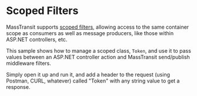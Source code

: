 # Scoped Filters

MassTransit supports [scoped filters](https://masstransit-project.com/advanced/middleware/scoped.html), allowing access to the same container scope as consumers as well as message producers, like those within ASP.NET controllers, etc.

This sample shows how to manage a scoped class, `Token`, and use it to pass values between an ASP.NET controller action and MassTransit send/publish middleware filters.

Simply open it up and run it, and add a header to the request (using Postman, CURL, whatever) called "Token" with any string value to get a response.
